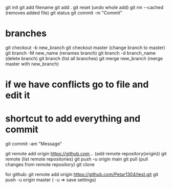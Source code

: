 git init
git add filename
git add .
git reset (undo whole add)
git rm --cached (removes added file)
git status
git commit -m "Commit"

# branches
git checkout -b new_branch
git checkout master (change branch to master)
git branch -M new_name (renames branch)
git branch -d branch_name (delete branch)
git branch (list all branches)
git merge new_branch (merge master with new_branch)
# if we have conflicts go to file and edit it

# shortcut to add everything and commit
git commit -am "Message"

git remote add origin https://github.com... (add remote repository(origin))
git remote (list remote repositories)
git push -u origin main
git pull (pull changes from remote repository)
git clone

for github:
git remote add origin https://github.com/Petar1304/test.git
git push -u origin master ( -u => save settings)
